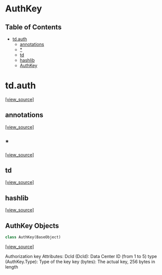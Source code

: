 # AuthKey

## Table of Contents

* [td.auth](#td.auth)
  * [annotations](#td.auth.annotations)
  * [\*](#td.auth.*)
  * [td](#td.auth.td)
  * [hashlib](#td.auth.hashlib)
  * [AuthKey](#td.auth.AuthKey)

<a id="td.auth"></a>

# td.auth

[[view_source]](https://github.com/thedemons/opentele/blob/f517ab58fde29562675ce88704334ce45d5842c5/src\td\auth.py#L1)

<a id="td.auth.annotations"></a>

## annotations

[[view_source]](https://github.com/thedemons/opentele/blob/f517ab58fde29562675ce88704334ce45d5842c5/src\td\auth.py#L1)

<a id="td.auth.*"></a>

## \*

[[view_source]](https://github.com/thedemons/opentele/blob/f517ab58fde29562675ce88704334ce45d5842c5/src\td\auth.py#L2)

<a id="td.auth.td"></a>

## td

[[view_source]](https://github.com/thedemons/opentele/blob/f517ab58fde29562675ce88704334ce45d5842c5/src\td\auth.py#L3)

<a id="td.auth.hashlib"></a>

## hashlib

[[view_source]](https://github.com/thedemons/opentele/blob/f517ab58fde29562675ce88704334ce45d5842c5/src\td\auth.py#L5)

<a id="td.auth.AuthKey"></a>

## AuthKey Objects

```python
class AuthKey(BaseObject)
```

[[view_source]](https://github.com/thedemons/opentele/blob/f517ab58fde29562675ce88704334ce45d5842c5/src\td\auth.py#L10)

Authorization key
Attributes:
    DcId (DcId): Data Center ID (from 1 to 5)
    type (AuthKey.Type): Type of the key
    key (bytes): The actual key, 256 bytes in length


